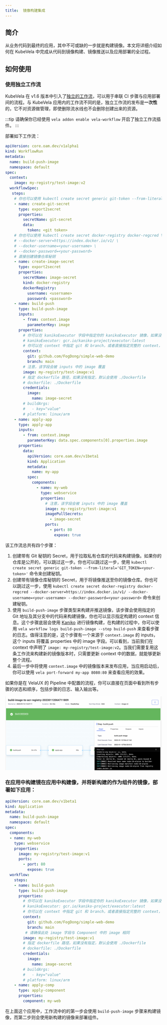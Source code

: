 ```yaml
---
title:  镜像构建集成
---
```


## 简介

从业务代码到最终的应用，其中不可或缺的一步就是构建镜像。本文将详细介绍如何在 KubeVela 中完成从代码到镜像构建、镜像推送以及应用部署的全过程。

## 如何使用

### 使用独立工作流

KubeVela 在 v1.6 版本中引入了[独立的工作流](../end-user/pipeline/workflowrun)，可以用于串联 CI 步骤与应用部署间的流程。与 KubeVela 应用内的工作流不同的是，独立工作流的发布是**一次性**的，它不对资源做管理，即使删除流水线也不会删除创建出来的资源。

:::tip
请确保你已经使用 `vela addon enable vela-workflow` 开启了独立工作流插件。
:::

部署如下工作流：

```yaml
apiVersion: core.oam.dev/v1alpha1
kind: WorkflowRun
metadata:
  name: build-push-image
  namespace: default
spec:
  context:
    image: my-registry/test-image:v2
  workflowSpec:
   steps:
    # 你也可以使用 kubectl create secret generic git-token --from-literal='GIT_TOKEN=<your-token>' 直接创建 Git 秘钥
    - name: create-git-secret
      type: export2secret
      properties:
        secretName: git-secret
        data:
          token: <git token>
    # 你也可以使用 kubectl create secret docker-registry docker-regcred \
    # --docker-server=https://index.docker.io/v1/ \
    # --docker-username=<your-username> \
    # --docker-password=<your-password>
    # 直接创建镜像仓库秘钥
    - name: create-image-secret
      type: export2secret
      properties:
        secretName: image-secret
        kind: docker-registry
        dockerRegistry:
          username: <username>
          password: <password>
    - name: build-push
      type: build-push-image
      inputs:
        - from: context.image
          parameterKey: image
      properties:
        # 你可以在 kanikoExecutor 字段中指定你的 kanikoExecutor 镜像，如果没有指定，默认使用 oamdev/kaniko-executor:v1.9.1
        # kanikoExecutor: gcr.io/kaniko-project/executor:latest
        # 你可以在 context 中指定 git 和 branch，或者直接指定完整的 context，请参考 https://github.com/GoogleContainerTools/kaniko#kaniko-build-contexts
        context:
          git: github.com/FogDong/simple-web-demo
          branch: main
        # 注意，该字段会被 inputs 中的 image 覆盖
        image: my-registry/test-image:v1
        # 指定 dockerfile 路径，如果没有指定，默认会使用 ./Dockerfile
        # dockerfile: ./Dockerfile
        credentials:
          image:
            name: image-secret
        # buildArgs:
        #   - key="value"
        # platform: linux/arm
    - name: apply-app
      type: apply-app
      inputs:
        - from: context.image
          parameterKey: data.spec.components[0].properties.image
      properties:
        data:
          apiVersion: core.oam.dev/v1beta1
          kind: Application
          metadata:
            name: my-app
          spec:
            components:
              - name: my-web
                type: webservice
                properties:
                  # 注意，该字段会被 inputs 中的 image 覆盖
                  image: my-registry/test-image:v1
                  imagePullSecrets:
                    - image-secret
                  ports:
                    - port: 80
                      expose: true
```

该工作流总共有四个步骤：

1. 创建带有 Git 秘钥的 Secret，用于拉取私有仓库的代码来构建镜像。如果你的仓库是公开的，可以跳过这一步。你也可以跳过这一步，使用 `kubectl create secret generic git-token --from-literal='GIT_TOKEN=<your-token>'` 命令来创建秘钥。
2. 创建带有镜像仓库秘钥的 Secret，用于将镜像推送至你的镜像仓库。你也可以跳过这一步，使用 `kubectl create secret docker-registry docker-regcred --docker-server=https://index.docker.io/v1/ --docker-username=<your-username> --docker-password=<your-password>` 命令来创建秘钥。
3. 使用 `build-push-image` 步骤类型来构建并推送镜像，该步骤会使用指定的 Git 地址及其分支中的代码来构建镜像，你也可以显示指定构建的 context 信息。这个步骤底层会使用 [Kaniko](https://github.com/GoogleContainerTools/kaniko) 进行镜像构建，在构建的过程中，你可以使用 `vela workflow logs build-push-image --step build-push` 来查看步骤的日志。值得注意的是，这个步骤有一个来源于 `context.image` 的 inputs，这个 inputs 将覆盖 properties 中的 image 字段。可以看到，当前我们在 context 中声明了 `image: my-registry/test-image:v2`。当我们需要复用这条工作流来构建新的镜像版本时，只需要更新 context 中的数据，就能够更新整个流程。
4. 最后一步中将使用 `context.image` 中的镜像版本来发布应用，当应用启动后，你可以使用 `vela port-forward my-app 8080:80` 来查看应用的效果。

如果你是在 VelaUX 的 Pipeline 中配置的流程，你可以直接在页面中看到所有步骤的状态和顺序，包括步骤的日志、输入输出等。

![](../../../../../docs/resources/build-image.png)

### 在应用中构建镜在应用中构建像，并将新构建的作为组件的镜像，部署如下应用：

```yaml
apiVersion: core.oam.dev/v1beta1
kind: Application
metadata:
  name: build-push-image
  namespace: default
spec:
  components:
  - name: my-web
    type: webservice
    properties:
      image: my-registry/test-image:v1
      ports:
        - port: 80
          expose: true
  workflow:
    steps:
    - name: build-push
      type: build-push-image
      properties:
        # 你可以在 kanikoExecutor 字段中指定你的 kanikoExecutor 镜像，如果没有指定，默认使用 oamdev/kaniko-executor:v1.9.1
        # kanikoExecutor: gcr.io/kaniko-project/executor:latest
        # 你可以在 context 中指定 git 和 branch，或者直接指定完整的 context，请参考 https://github.com/GoogleContainerTools/kaniko#kaniko-build-contexts
        context:
          git: github.com/FogDong/simple-web-demo
          branch: main
         # 请确保此处 image 字段与 Component 中的 image 相同
        image: my-registry/test-image:v1
        # 指定 dockerfile 路径，如果没有指定，默认会使用 ./Dockerfile
        # dockerfile: ./Dockerfile
        credentials:
          image:
            name: image-secret
        # buildArgs:
        #   - key="value"
        # platform: linux/arm
    - name: apply-comp
      type: apply-component
      properties:
        component: my-web
```

在上面这个应用中，工作流中的的第一步会使用 `build-push-image` 步骤来构建镜像，而第二步则会使用新构建的镜像来部署组件。
